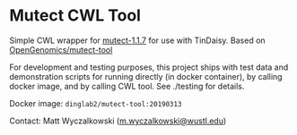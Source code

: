# Mutect CWL Tool

Simple CWL wrapper for [mutect-1.1.7](https://software.broadinstitute.org/cancer/cga/mutect) for use with TinDaisy.
Based on [OpenGenomics/mutect-tool](https://github.com/OpenGenomics/mutect-tool)

For development and testing purposes, this project ships with test data and demonstration
scripts for running directly (in docker container), by calling docker image, and by calling CWL tool.
See ./testing for details.

Docker image: `dinglab2/mutect-tool:20190313`

Contact: Matt Wyczalkowski (m.wyczalkowski@wustl.edu)
